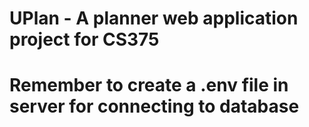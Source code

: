 # UPlan - A planner web application project for CS375
# Remember to create a .env file in server for connecting to database
